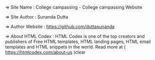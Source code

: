   =>  Site Name    : College campassing - College campassing Website

  =>  Site Author  : Sunanda Dutta

  =>  Author Website   : https://github.com/duttasunanda

  =>  About HTML Codex : HTML Codex is one of the top creators and publishers of Free HTML templates, HTML landing pages, HTML email templates and HTML snippets in the world. Read more at ( https://htmlcodex.com/about-us )clear